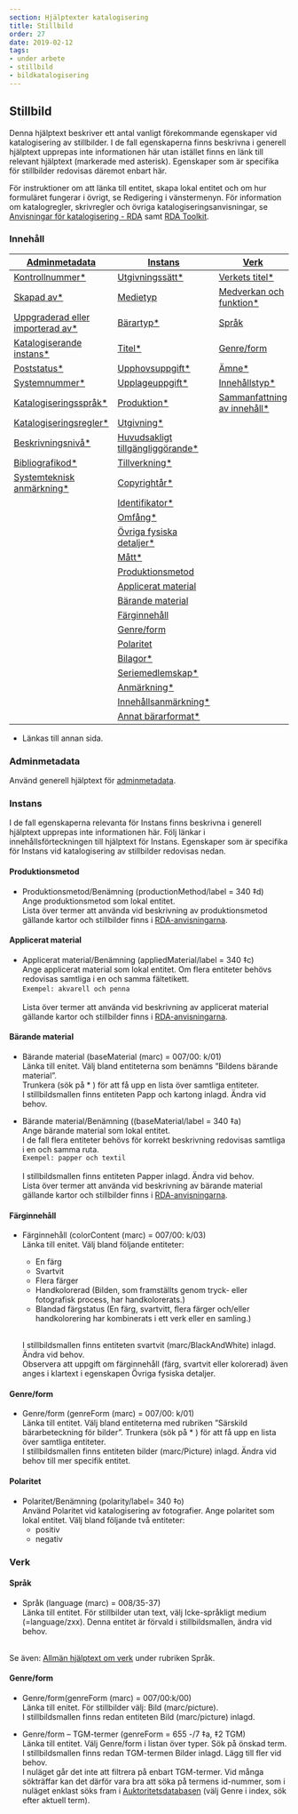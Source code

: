 ```yaml
---
section: Hjälptexter katalogisering
title: Stillbild
order: 27
date: 2019-02-12
tags:
- under arbete
- stillbild
- bildkatalogisering
--- 
```


## Stillbild

Denna hjälptext beskriver ett antal vanligt förekommande egenskaper vid katalogisering av stillbilder. I de fall egenskaperna finns beskrivna i generell hjälptext upprepas inte informationen här utan istället finns en länk till relevant hjälptext (markerade med asterisk). Egenskaper som är specifika för stillbilder redovisas däremot enbart här. 

För instruktioner om att länka till entitet, skapa lokal entitet och om hur formuläret fungerar i övrigt, se Redigering i vänstermenyn. För information om katalogregler, skrivregler och övriga katalogiseringsanvisningar, se [Anvisningar för katalogisering - RDA](http://www.kb.se/rdakatalogisering/Anvisningar/Arbetsfloden/Bilder/) samt [RDA Toolkit](https://access.rdatoolkit.org/).

### Innehåll
| [Adminmetadata](#adminmetadata) | [Instans](#instans) | [Verk](#verk) | 
| ------ | ----------- |  ----------- |
| [Kontrollnummer*](https://libris.kb.se/katalogisering/help/workflow-adminmetadata) | [Utgivningssätt*](https://libris.kb.se/katalogisering/help/workflow-instance) | [Verkets titel*](https://libris.kb.se/katalogisering/help/workflow-work) |
| [Skapad av*](https://libris.kb.se/katalogisering/help/workflow-adminmetadata) | [Medietyp](https://libris.kb.se/katalogisering/help/workflow-instance) | [Medverkan och funktion*](https://libris.kb.se/katalogisering/help/workflow-work) |
| [Uppgraderad eller importerad av*](https://libris.kb.se/katalogisering/help/workflow-adminmetadata) | [Bärartyp*](https://libris.kb.se/katalogisering/help/workflow-instance) | [Språk](#verk) |
| [Katalogiserande instans*](https://libris.kb.se/katalogisering/help/workflow-adminmetadata) | [Titel*](https://libris.kb.se/katalogisering/help/workflow-instance) | [Genre/form](#verk) |
| [Poststatus*](https://libris.kb.se/katalogisering/help/workflow-adminmetadata) | [Upphovsuppgift*](https://libris.kb.se/katalogisering/help/workflow-instance) | [Ämne*](https://libris.kb.se/katalogisering/help/workflow-general-sh) |
| [Systemnummer*](https://libris-dev.kb.se/katalogisering/help/workflow-adminmetadata) | [Upplageuppgift*](https://libris.kb.se/katalogisering/help/workflow-instance) | [Innehållstyp*](https://libris.kb.se/katalogisering/help/workflow-work) |
| [Katalogiseringsspråk*](https://libris.kb.se/katalogisering/help/workflow-adminmetadata) | [Produktion*](https://libris.kb.se/katalogisering/help/workflow-instance) | [Sammanfattning av innehåll*](https://libris.kb.se/katalogisering/help/workflow-work) |
| [Katalogiseringsregler*](https://libris.kb.se/katalogisering/help/workflow-adminmetadata) | [Utgivning*](https://libris.kb.se/katalogisering/help/workflow-instance)  |
| [Beskrivningsnivå*](https://libris.kb.se/katalogisering/help/workflow-adminmetadata) | [Huvudsakligt tillgängliggörande*](https://libris.kb.se/katalogisering/help/workflow-instance) | |
| [Bibliografikod*](https://libris.kb.se/katalogisering/help/workflow-adminmetadata)  | [Tillverkning*](https://libris.kb.se/katalogisering/help/workflow-instance) | |
| [Systemteknisk anmärkning*](https://libris.kb.se/katalogisering/help/workflow-adminmetadat) | [Copyrightår*](https://libris.kb.se/katalogisering/help/workflow-instance) | |
| | [Identifikator*](https://libris.kb.se/katalogisering/help/workflow-instance) | |
| | [Omfång*](https://libris.kb.se/katalogisering/help/workflow-instance) | |
| | [Övriga fysiska detaljer*](https://libris.kb.se/katalogisering/help/workflow-instance) | | 
| | [Mått*](https://libris.kb.se/katalogisering/help/workflow-instance) | |                                                                  
| | [Produktionsmetod](#produktionsmetod) | |  
| | [Applicerat material](#applicerat-material) | |
| | [Bärande material](#applicerat-material) | |
| | [Färginnehåll](#färginnehåll) | |
| | [Genre/form](#polaritet) | |
| | [Polaritet](#polaritet) | |
| | [Bilagor*](https://libris.kb.se/katalogisering/help/workflow-instance) | | 
| | [Seriemedlemskap*](https://libris.kb.se/katalogisering/help/workflow-instance) | | 
| | [Anmärkning*](https://libris.kb.se/katalogisering/help/workflow-instance) | | 
| | [Innehållsanmärkning*](https://libris.kb.se/katalogisering/help/workflow-instance) | | 
| | [Annat bärarformat*](https://libris.kb.se/katalogisering/help/workflow-instance) | | 
* Länkas till annan sida. 

### Adminmetadata

Använd generell hjälptext för [adminmetadata](https://libris.kb.se/katalogisering/help/workflow-adminmetadata).


### Instans

I de fall egenskaperna relevanta för Instans finns beskrivna i generell hjälptext upprepas inte informationen här. Följ länkar i innehållsförteckningen till hjälptext för Instans. Egenskaper som är specifika för Instans vid katalogisering av stillbilder redovisas nedan. 

#### Produktionsmetod
*	Produktionsmetod/Benämning (productionMethod/label = 340 ‡d)
  </br>Ange produktionsmetod som lokal entitet. 
  </br>Lista över termer att använda vid beskrivning av produktionsmetod gällande kartor och stillbilder finns i [RDA-anvisningarna](http://www.kb.se/rdakatalogisering/Anvisningar/Arbetsfloden/Bilder/#Produktionsmetod).

#### Applicerat material
*	Applicerat material/Benämning (appliedMaterial/label = 340 ‡c)
  </br>Ange applicerat material som lokal entitet. Om flera entiteter behövs redovisas samtliga i en och samma fältetikett.
  </br>```Exempel: akvarell och penna```  
  </br>Lista över termer att använda vid beskrivning av applicerat material gällande kartor och stillbilder finns i [RDA-anvisningarna](http://www.kb.se/rdakatalogisering/Anvisningar/Arbetsfloden/Bilder/#Applicerat%20material).

#### Bärande material 
*	Bärande material (baseMaterial (marc) = 007/00: k/01)
  </br>Länka till enitet. Välj bland entiteterna som benämns ”Bildens bärande material”. 
  </br>Trunkera (sök på * ) för att få upp en lista över samtliga entiteter. 
  </br>I stillbildsmallen finns entiteten Papp och kartong inlagd. Ändra vid behov.

*	Bärande material/Benämning ((baseMaterial/label = 340 ‡a)
  </br>Ange bärande material som lokal entitet.
  </br>I de fall flera entiteter behövs för korrekt beskrivning redovisas samtliga i en och samma ruta.
  </br>```Exempel: papper och textil ```  
  </br>I stillbildsmallen finns entiteten Papper inlagd. Ändra vid behov. 
  </br>Lista över termer att använda vid beskrivning av bärande material gällande kartor och stillbilder finns i [RDA-anvisningarna](http://www.kb.se/rdakatalogisering/Anvisningar/Arbetsfloden/Bilder/#B%C3%A4rande%20material).

#### Färginnehåll
* Färginnehåll (colorContent (marc) = 007/00: k/03)
  </br>Länka till enitet. Välj bland följande entiteter: 
    * En färg
    * Svartvit
    * Flera färger
    * Handkolorerad (Bilden, som framställts genom tryck- eller fotografisk process, har handkolorerats.)
    * Blandad färgstatus (En färg, svartvitt, flera färger och/eller handkolorering har kombinerats i ett verk eller en samling.)

  </br>I stillbildsmallen finns entiteten svartvit (marc/BlackAndWhite)  inlagd. Ändra vid behov. 
  </br>Observera att uppgift om färginnehåll (färg, svartvit eller kolorerad) även anges i klartext i egenskapen Övriga fysiska detaljer.

#### Genre/form
*	Genre/form (genreForm (marc) = 007/00: k/01)
  </br>Länka till entitet. Välj bland entiteterna med rubriken ”Särskild bärarbeteckning för bilder”. Trunkera (sök på * ) för att få upp en lista över samtliga entiteter. 
  </br>I stillbildsmallen finns entiteten bilder (marc/Picture)  inlagd. Ändra vid behov till mer specifik entitet.
 	
#### Polaritet
*	Polaritet/Benämning (polarity/label= 340 ‡o)
  </br>Använd Polaritet vid katalogisering av fotografier. Ange polaritet som lokal entitet. Välj bland följande två entiteter:
    * positiv
    * negativ


### Verk

#### Språk
*	Språk (language (marc) = 008/35-37)
  </br>Länka till entitet. För stillbilder utan text, välj Icke-språkligt medium (=language/zxx). Denna entitet är förvald i stillbildsmallen, ändra vid behov.

  </br>Se även: [Allmän hjälptext om verk](https://libris.kb.se/katalogisering/help/workflow-work) under rubriken Språk.

#### Genre/form 
*	Genre/form(genreForm (marc) = 007/00:k/00)
  </br>Länka till enitet. För stillbilder välj: Bild (marc/picture). 
  </br>I stillbildsmallen finns redan entiteten Bild (marc/picture) inlagd.


*	Genre/form – TGM-termer (genreForm = 655 -/7 ‡a, ‡2 TGM)
  </br>Länka till entitet. Välj Genre/form i listan över typer. Sök på önskad term. 
  </br>I stillbildsmallen finns redan TGM-termen Bilder inlagd. Lägg till fler vid behov.
  </br>I nuläget går det inte att filtrera på enbart TGM-termer. Vid många sökträffar kan det därför vara bra att söka på termens id-nummer, som i nuläget enklast söks fram i [Auktoritetsdatabasen](https://regina.kb.se/F/AS1L6KJ9E7IQ1UC49TJN4AUNLR3D8GIXUCSA2HRMJ8F8N5NQ4P-33491?func=file&file_name=scan&local_base=kbs10) (välj Genre i index, sök efter aktuell term).  
